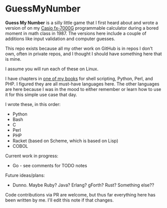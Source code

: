 # GuessMyNumber
**Guess My Number** is a silly little game that I first heard about and wrote a version of on my [Casio fx-7000G](https://rskey.org/fx7000g) programmable calculator during a bored moment in math class in 1987. The versions here include a couple of additions like input validation and computer guesses.

This repo exists because all my other work on GitHub is in repos I don't own, often in private repos, and I thought I should have something here that is mine.

I assume you will run each of these on Linux.

I have chapters in [one of my books](https://www.amazon.com/Ubuntu-Linux-Unleashed-2021-14th-dp-0136778852/dp/0136778852/) for shell scripting, Python, Perl, and PHP. I figured they are all must-have languages here. The other languages are here because I was in the mood to either remember or learn how to use it for this simple use case that day.

I wrote these, in this order:
- Python
- Bash
- C
- Perl
- PHP
- Racket (based on Scheme, which is based on Lisp)
- COBOL

Current work in progress:
 - Go - see comments for TODO notes

Future ideas/plans:
 - Dunno. Maybe Ruby? Java? Erlang? gForth? Rust? Something else??

Code contributions via PR are welcome, but thus far everything here has been written by me. I'll edit this note if that changes.
